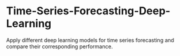 # Time-Series-Forecasting-Deep-Learning
Apply different deep learning models for time series forecasting and compare their corresponding performance.
